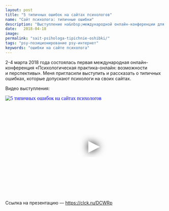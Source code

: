 ```yaml
---
layout: post
title: "5 типичных ошибок на сайтах психологов"
name: "Сайт психолога: типичные ошибки"
description: "Выступление на&nbsp;международной онлайн-конференции для психологов. Рассказываю о&nbsp;типичных ошибках, которые допускают психологи на&nbsp;своих сайтах."
date:   2018-04-18			 
image:
permalink: "sait-psihologa-tipichnie-oshibki/"
tags: "psy-позиционирование psy-интернет"
keywords: "ошибки на сайте психолога"
---
```



<p>2-4 марта 2018 года состоялась первая международная онлайн-конференция «Психологическая практика-онлайн: возможности и&nbsp;перспективы». Меня пригласили выступить и&nbsp;рассказать о&nbsp;типичных ошибках, которые допускают психологи на&nbsp;своих сайтах. </p>
<p>Видео выступления: </p>

<div class="video">
<iframe
  width="560"
  height="315"
  src="https://www.youtube.com/embed/1y5jNAP28kE"
  srcdoc="<style>*{padding:0;margin:0;overflow:hidden}html,body{height:100%}img,span{position:absolute;width:100%;top:0;bottom:0;margin:auto}span{height:1.5em;text-align:center;font:48px/1.5 sans-serif;color:white;text-shadow:0 0 0.5em black}</style><a href=https://www.youtube.com/embed/1y5jNAP28kE?autoplay=1><img src=https://img.youtube.com/vi/1y5jNAP28kE/maxresdefault.jpg alt='5 типичных ошибок на сайтах психологов'><span>▶</span></a>"
  frameborder="0"
  allow="accelerometer; autoplay; encrypted-media; gyroscope; picture-in-picture"
  allowfullscreen
  title="5 типичных ошибок на сайтах психологов"
>
</iframe>
</div>


<p>Ссылка на&nbsp;презентацию&nbsp;— <a href="https://www.youtube.com/redirect?redir_token=6mSyhjhXLcN96LPd5L8PtieSo8l8MTUyNDIxMDc5OEAxNTI0MTI0Mzk4&amp;q=https%3A%2F%2Fclck.ru%2FDCWRp&amp;event=video_description&amp;v=1y5jNAP28kE">https://clck.ru/DCWRp</a></p>
